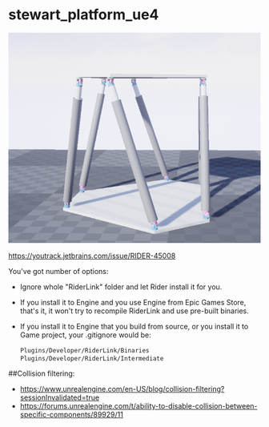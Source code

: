 # stewart_platform_ue4

<p align="center">
    <img src="misc/Images/UE4_Stewart_platform_thumbnail.PNG"/>
</p>

https://youtrack.jetbrains.com/issue/RIDER-45008

You've got number of options:

* Ignore whole "RiderLink" folder and let Rider install it for you.
* If you install it to Engine and you use Engine from Epic Games Store, that's it, it won't try to recompile RiderLink and use pre-built binaries.
* If you install it to Engine that you build from source, or you install it to Game project, your .gitignore would be:

      Plugins/Developer/RiderLink/Binaries
      Plugins/Developer/RiderLink/Intermediate

##Collision filtering: 
* https://www.unrealengine.com/en-US/blog/collision-filtering?sessionInvalidated=true
* https://forums.unrealengine.com/t/ability-to-disable-collision-between-specific-components/89929/11